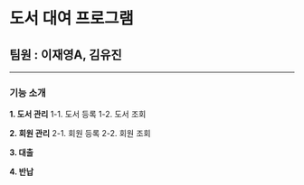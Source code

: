 # 도서 대여 프로그램
## 팀원 : 이재영A, 김유진
---
### 기능 소개
**1. 도서 관리**
1-1. 도서 등록
1-2. 도서 조회

**2. 회원 관리**
2-1. 회원 등록
2-2. 회원 조회

**3. 대출**

**4. 반납**
